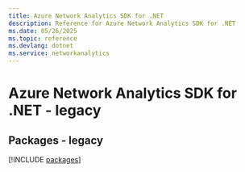 ```yaml
---
title: Azure Network Analytics SDK for .NET
description: Reference for Azure Network Analytics SDK for .NET
ms.date: 05/26/2025
ms.topic: reference
ms.devlang: dotnet
ms.service: networkanalytics
---
```

# Azure Network Analytics SDK for .NET - legacy
## Packages - legacy
[!INCLUDE [packages](network-analytics-index.md)]
